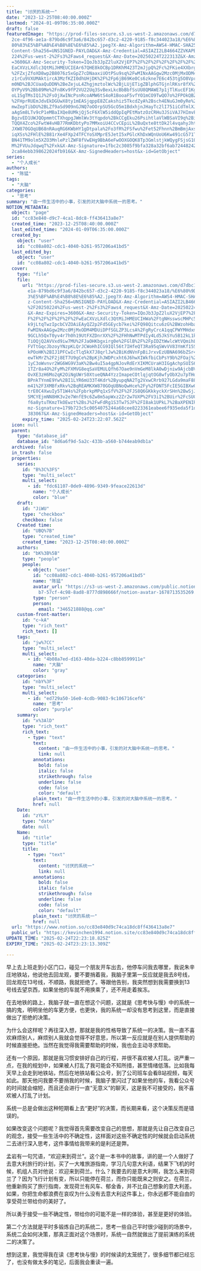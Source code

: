 ```yaml
---
title: "讨厌的系统一"
date: "2023-12-25T08:40:00.000Z"
lastmod: "2024-01-09T06:35:00.000Z"
draft: false
featuredImage: "https://prod-files-secure.s3.us-west-2.amazonaws.com/d7dbc101-8\
  2ce-4f96-ae1a-879bd6c9f3a6/842bc657-d3c2-4220-9185-f8c344023a18/%E6%80%9D%E8%\
  80%83%E5%BF%AB%E4%B8%8E%E6%85%A2.jpeg?X-Amz-Algorithm=AWS4-HMAC-SHA256&X-Amz-\
  Content-Sha256=UNSIGNED-PAYLOAD&X-Amz-Credential=ASIAZI2LB4664ZZVKAPB%2F20250\
  224%2Fus-west-2%2Fs3%2Faws4_request&X-Amz-Date=20250224T222313Z&X-Amz-Expires\
  =3600&X-Amz-Security-Token=IQoJb3JpZ2luX2VjEP7%2F%2F%2F%2F%2F%2F%2F%2F%2F%2Fw\
  EaCXVzLXdlc3QtMiJHMEUCIEAr67QHE8kOCBp1DRKhM423T2mJjpQ%2Fc%2FKie4XXbrgVAiEAuzY\
  %2FZxjZfoXD8wp2B8076z5xGpZ7cDNaaxiUOtPSu9sq%2FwMINxAAGgw2Mzc0MjMxODM4MDUiDJ41\
  z1rCu9VXUMAktircA3MzfKZI0dhUHjDK%2F%2Fp6jB69Ke0Cs6zkne7E6c453tg5O8VprJ4Tgxnk6\
  m0ND%2BJCUaaQuDDN%2BeZejuL4ZhgjmztolWc%2BjLUjETigZBlphGTGjnlRKsr8fX%2FIDUJuIm\
  OYPyV9%2Bb89Me%2Fn8Kv9fP2VU22Uq3SvBexLkcBbBbfSsUU8QMAWE7p1jTlKucEF1Kgo3VUBbp0\
  oL1SgTMsIQ1J%2FsOjXwINcPsnRcoAMW6tS4oR1BooaF5vfYO1mCO9TwQO7o%2FPOkQBZ5DsoNhAV\
  %2FHprRUEmJdvEkDGUwX8ty1mEASjqppE8ZCakshiz5TkcdZyA%2Bsch4ENuGJm0yRe%2BDgGNFI0\
  mwZepTibDU%2BLZf9aSd909nGJNQ7oOOrpSU5GcO5m1BdxhjnJHayTc2lI751iCdTmlXJ2X8csLsL\
  aAgSm8LTv9cP1eMBaIXQe8UMkjQj5cF6XlW5iddQpIqPEtMatzOzCRHu3JSiVAJ7HImvFfmQLD%2F\
  BgzvED1UWJQOpmmtCTXhqpgJWmlWv3tYqpdo%2BkCCgEku26PsihtlaVlWBSaVI9q%2BiyqQUBWjx\
  TQQX4Zco%2FwtW4vHB77RmKDbtyPo7MMxoiU4CCvCEpiL%2BuQxte8ttDk2l4vqahyJhtSVN%2FKM\
  JXW870GOqUB68nRAuqRG6KWbHY1gDtpala%2Fo3fR%2FSfwu%2Fet52Fhnn%2BmBmjAxsG%2FFZ5E\
  iqXSs%2FHlE%2B81rXe4FXp24TFCYoSXMprE5JetI5xPGlcKhDxWQnUoU6Kw491cG571T8aLMHOUY\
  BN41TM9olm5XZO3MnlePzlZWF8fVwEHg9BbA6eFwOOXGOQK8Tp3GmlstjkWQygFSjsG10MoPBNtYg\
  M%2FVUuJdqwqT%2Fxk&X-Amz-Signature=1fbc2c3085f9bfa328a32bf6ab724482420aec2191\
  2ca84ebb398622024fb916&X-Amz-SignedHeaders=host&x-id=GetObject"
series:
  - "个人成长"
authors:
  - "陈猛"
tags:
  - "大脑"
categories:
  - "思考"
summary: "由一件生活中的小事，引发的对大脑中系统一的思考。"
NOTION_METADATA:
  object: "page"
  id: "cc83e840-d9c7-4ca1-8dc8-ff436413a8e7"
  created_time: "2023-12-25T08:40:00.000Z"
  last_edited_time: "2024-01-09T06:35:00.000Z"
  created_by:
    object: "user"
    id: "cc08a802-cdc1-4040-b261-957206a41bd5"
  last_edited_by:
    object: "user"
    id: "cc08a802-cdc1-4040-b261-957206a41bd5"
  cover:
    type: "file"
    file:
      url: "https://prod-files-secure.s3.us-west-2.amazonaws.com/d7dbc101-82ce-4f96-a\
        e1a-879bd6c9f3a6/842bc657-d3c2-4220-9185-f8c344023a18/%E6%80%9D%E8%80%8\
        3%E5%BF%AB%E4%B8%8E%E6%85%A2.jpeg?X-Amz-Algorithm=AWS4-HMAC-SHA256&X-Am\
        z-Content-Sha256=UNSIGNED-PAYLOAD&X-Amz-Credential=ASIAZI2LB4663XAIKKAY\
        %2F20250224%2Fus-west-2%2Fs3%2Faws4_request&X-Amz-Date=20250224T222207Z\
        &X-Amz-Expires=3600&X-Amz-Security-Token=IQoJb3JpZ2luX2VjEP7%2F%2F%2F%2\
        F%2F%2F%2F%2F%2F%2FwEaCXVzLXdlc3QtMiJHMEUCIHWa%2FtgNHsswscMHPc53IClnML6\
        k9jLtqTwzIpcbCVZOAiEAyQZ2p2Fd5GEycb7kei%2FQ98Qitcu6zG%2BWzohHba0Lr4Uq%2\
        FwMINxAAGgw2Mzc0MjMxODM4MDUiDPfSGLZP3LcsA%2FgRyCrcA1qqCPWYMHdxmaJmpc9uM\
        9GCLh5QxT0yv4r7h0h19UtFXZDnrXX%2F%2FHhNwMTPdIy4Ld5JkSYu5B12kL1kexlw14Fg\
        TiOQjQ2AVVxd9iw7MU%2FJaOHKbgxirg0e%2FGlB%2F%2FpIDZtWwlcWtVQmihLbiNtNx%2\
        FVTtGqcJbzoyYNzpKLQrJCWoHhICG9IQl56t7IHfeQT3Ra95qSWvVV83YmKf15SCzYwEz25\
        kPOoHK%2BIJ1PFCwIcTlq5kX7J8qrlJw%2BiKdNVnFpBiJrxvEzUBNA696bZSr4FMRIc1wG\
        ewTkMrZ%2F2j8ET7U9gCe%2BpKjhJWDPcxht6J6hwXIWkfbiCbPsY9b%2FOaj%2BqqmcMbo\
        1yC3oWvnvr2WG6WG9V3aK%2Bw4uI5a4gpNJovRdErXIKMCUraH3IGgAchpSUIS6peIYvFzQ\
        1TZr8a4O%2FyM%2FXMVG8eqSaVEMULQfh67Oae9nVmGeM8lkA0wDjniw9AjcbBVSvhGt38k\
        OvXE3zH6Mo2qK2OiNgUWrS0XtueQNA4YzzImapeCOtlqjqtOG8wfyObX2u7pTHqwq%2Fx%2\
        BPnkTYnmE9Yw%2BI1LYR6mU33T4Kdr%2ByupqNA2Tg2VxwCRrb927LGda9maF88qd%2FqN2\
        m41%2F3XMBfxRkv%2BqREAMKXW870GOqUBNoQwHce%2Fy%2FDNT5FcIE5GIBXwCHtVAQPlz\
        trE0C4XwuIy5T1W4s%2FpbrkpMPq1xSfV%2F%2FJS8Q6GKkkyckXrSHn%2BwSjJWabHz624\
        SMCYEjmNN8HK3v2e7WnfE9c6Zw8m5apWxz2Zr2w7UXP%2FV3iI%2BUir%2FcSUCNk4Kb0nR\
        f6a8ytuTKmzTkOEwzt%2BsJ%2FwFdRg1S3Tw7SJF%2FI8ak1UPkL7%2BaXPENIRBs1X&X-A\
        mz-Signature=179b723c5c0054075244a68cee8223361eabee6f935eda5f1de772137e\
        383067&X-Amz-SignedHeaders=host&x-id=GetObject"
      expiry_time: "2025-02-24T23:22:07.562Z"
  icon: null
  parent:
    type: "database_id"
    database_id: "8d6a6f9d-5a2c-433b-a560-b744eab9db1a"
  archived: false
  in_trash: false
  properties:
    series:
      id: "B%3C%3FS"
      type: "multi_select"
      multi_select:
        - id: "fdc61107-0de9-4896-9349-9feace22613d"
          name: "个人成长"
          color: "blue"
    draft:
      id: "JiWU"
      type: "checkbox"
      checkbox: false
    Created time:
      id: "UBQ%7B"
      type: "created_time"
      created_time: "2023-12-25T08:40:00.000Z"
    authors:
      id: "bK%3B%5B"
      type: "people"
      people:
        - object: "user"
          id: "cc08a802-cdc1-4040-b261-957206a41bd5"
          name: "陈猛"
          avatar_url: "https://s3-us-west-2.amazonaws.com/public.notion-static.com/775523\
            b7-57cf-4c98-8ad8-8777d898666f/notion-avatar-1678713535269.png"
          type: "person"
          person:
            email: "346521888@qq.com"
    custom-front-matter:
      id: "c~kA"
      type: "rich_text"
      rich_text: []
    tags:
      id: "jw%7CC"
      type: "multi_select"
      multi_select:
        - id: "4b08a7ed-d163-40da-b224-c8bb8599911e"
          name: "大脑"
          color: "gray"
    categories:
      id: "nbY%3F"
      type: "multi_select"
      multi_select:
        - id: "ed729a50-16e0-4cdb-9083-9c106716cef6"
          name: "思考"
          color: "purple"
    summary:
      id: "x%3AlD"
      type: "rich_text"
      rich_text:
        - type: "text"
          text:
            content: "由一件生活中的小事，引发的对大脑中系统一的思考。"
            link: null
          annotations:
            bold: false
            italic: false
            strikethrough: false
            underline: false
            code: false
            color: "default"
          plain_text: "由一件生活中的小事，引发的对大脑中系统一的思考。"
          href: null
    Date:
      id: "zYLY"
      type: "date"
      date: null
    Name:
      id: "title"
      type: "title"
      title:
        - type: "text"
          text:
            content: "讨厌的系统一"
            link: null
          annotations:
            bold: false
            italic: false
            strikethrough: false
            underline: false
            code: false
            color: "default"
          plain_text: "讨厌的系统一"
          href: null
  url: "https://www.notion.so/cc83e840d9c74ca18dc8ff436413a8e7"
  public_url: "https://kevinchen1994.notion.site/cc83e840d9c74ca18dc8ff436413a8e7"
UPDATE_TIME: "2025-02-24T22:23:18.825Z"
EXPIRY_TIME: "2025-02-24T23:23:13.309Z"

---
```

<link rel="stylesheet" href="https://cdn.jsdelivr.net/npm/katex@0.16.2/dist/katex.min.css" integrity="sha384-bYdxxUwYipFNohQlHt0bjN/LCpueqWz13HufFEV1SUatKs1cm4L6fFgCi1jT643X" crossorigin="anonymous">


早上去上班走到小区门口，碰见一个朋友开车出去，他停车问我去哪里，我说朱辛庄地铁站，他说他去回龙观，要不要捎着我，我脑子里第一反应就是我去8号线，回龙观在13号线，不顺路，我就拒绝了。等跟他告别，我突然想到我需要换到13号线去望京西，如果坐他的车就不用换乘了，还不用走着挨冻。


在去地铁的路上，我脑子就一直在想这个问题，这就是《思考快与慢》中的系统一搞的鬼，明明坐他的车更方便，也更快，我的系统一却没有思考到这里，而是直接做出了拒绝的决策。


为什么会这样呢？再往深入想，那就是我的性格导致了系统一的决策。我一直不喜欢麻烦别人，麻烦别人我就会觉得不好意思，所以第一反应就是在别人提供帮助的时候直接拒绝。当然在我觉得我需要帮助的时候，我也会主动寻求帮助。


还有一个原因，那就是我习惯安排好自己的行程，并很不喜欢被人打乱。说严重一点，在我的规划中，如果被人打乱了我可能会不知所措，甚至情绪低落。比如我每天早上会走到地铁站，然后在地铁站看公众号，到了公司班车会看B站视频，每天如此。那天他问我要不要捎我的时候，我脑子里闪过了如果坐他的车，我看公众号的时间就会缩短，而且还会进行一直“无意义”的聊天，这是我不可接受的，我不喜欢被人打乱了计划。


系统一总是会做出这种短期看上去“更好”的决策，而长期来看，这个决策反而是错误的。


如果改变这个问题呢？我觉得首先需要改变自己的思想，那就是先让自己改变自己的观念，接受一些生活中的不确定性，这样面对这些不确定性的时候就会启动系统二去进行深入思考，这件事情给我带来的是利还是弊。


孟岩有一句咒语，“欢迎来到荷兰”。这个是一本书中的故事，讲的是一个人做好了去意大利旅行的计划，买了一大堆旅游指南，学习几句意大利语，结果下飞机的时候，机组人员对他说：欢迎来到荷兰。什么？我要去的是意大利啊，我怎么来到荷兰了？因为飞行计划有变，所以只能停在荷兰，而你只能既来之则安之。在荷兰，他重新购买了旅行指南，发现荷兰有风车、郁金香，并不比自己想象的意大利差。如果，你把生命都浪费在哀叹为什么没有去意大利这件事上，你永远都不能自由的享受荷兰带给你的美好了。


所以勇于接受一些不确定性，带给你的可能不是一样的体验，甚至是更好的体验。


第二个方法就是平时多锻炼自己的系统二，思考一些自己平时很少碰到的场景中，系统二会如何决策，那真正面对这个场景时，系统一自然就做出了提前演练的系统二的决策了。


想到这里，我觉得我在读《思考快与慢》的时候读的太笼统了，很多细节都已经忘了，也没有做太多的笔记，后面我会重读一遍。


